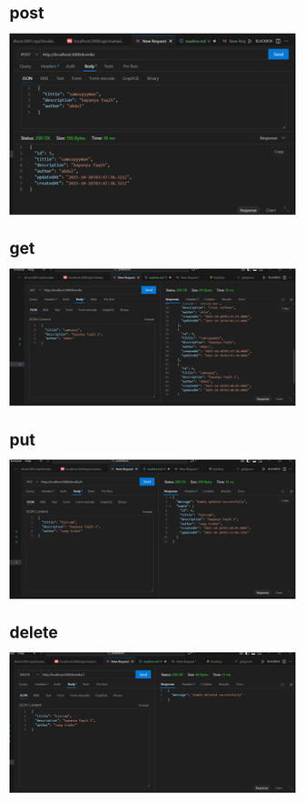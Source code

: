 # post
![alt text](image-1.png)

# get
![alt text](image-2.png)

# put
![alt text](image-3.png)

# delete
![alt text](image-4.png)


